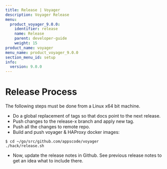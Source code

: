 ```yaml
---
title: Release | Voyager
description: Voyager Release
menu:
  product_voyager_9.0.0:
    identifier: release
    name: Release
    parent: developer-guide
    weight: 15
product_name: voyager
menu_name: product_voyager_9.0.0
section_menu_id: setup
info:
  version: 9.0.0
---
```


# Release Process

The following steps must be done from a Linux x64 bit machine.

- Do a global replacement of tags so that docs point to the next release.
- Push changes to the release-x branch and apply new tag.
- Push all the changes to remote repo.
- Build and push voyager & HAProxy docker images:

```console
$ cd ~/go/src/github.com/appscode/voyager
./hack/release.sh
```

- Now, update the release notes in Github. See previous release notes to get an idea what to include there.
